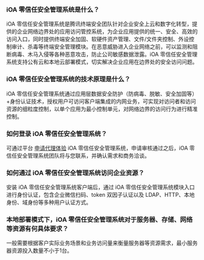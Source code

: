 ### iOA 零信任安全管理系统是什么？
iOA 零信任安全管理系统是腾讯终端安全团队针对企业安全上云和数字化转型，提供的企业网络边界处的应用访问管控系统，为企业应用提供的统一、安全、高效的访问入口，同时提供终端安全加固、软硬件资产管理、文件/文件夹控制、外设控制审计、杀毒等终端安全管理模块。在恶意威胁进入企业网络之前，可以监测和阻断病毒、木马入侵等各种恶意攻击，防止公司敏感数据泄露。iOA 零信任安全管理系统支持公有云和本地云部署模式，切实解决企业应用在边界处的安全访问问题。 

### iOA 零信任安全管理系统的技术原理是什么？
iOA 零信任安全管理系统通过应用层数据安全防护（防病毒、脱敏、安全加固等）+身份认证技术，授权用户可访问客户端集成的内网业务，可实现对访问者和访问资源的细粒度控制，以单个应用为最小控制单元，对网络边界的访问行为进行精准控制。
### 如何登录 iOA 零信任安全管理系统？
可通过平台 [申请代理体验](https://cloud.tencent.com/apply/p/pn61pdevw) iOA 零信任安全管理系统，申请审核通过之后，iOA 零信任安全管理系统团队将与您联系，并确认需求和商务洽谈。
### 如何通过 iOA 零信任安全管理系统访问企业资源？    
安装 iOA 零信任安全管理系统客户端后，通过 iOA 零信任安全管理系统模块入口进行身份认证，包含企业微信扫码、token 双因子认证以及 LDAP、HTTP、本地身份、域身份等多种用户认证方式。
### 本地部署模式下，iOA 零信任安全管理系统对于服务器、存储、网络等资源有何具体要求？
一般需要根据客户实际业务场景和业务访问量来衡量服务器等资源需求，最小服务器资源投入数量不小于1台。



